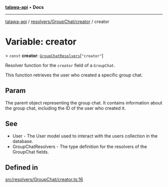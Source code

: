 [**talawa-api**](../../../../README.md) • **Docs**

***

[talawa-api](../../../../modules.md) / [resolvers/GroupChat/creator](../README.md) / creator

# Variable: creator

\> `const` **creator**: [`GroupChatResolvers`](../../../../types/generatedGraphQLTypes/type-aliases/GroupChatResolvers.md)\[`"creator"`\]

Resolver function for the `creator` field of a `GroupChat`.

This function retrieves the user who created a specific group chat.

## Param

The parent object representing the group chat. It contains information about the group chat, including the ID of the user who created it.

## See

 - User - The User model used to interact with the users collection in the database.
 - GroupChatResolvers - The type definition for the resolvers of the GroupChat fields.

## Defined in

[src/resolvers/GroupChat/creator.ts:16](https://github.com/PalisadoesFoundation/talawa-api/blob/a87b45a1c490c996c3a8a52e117ecbaa4742ef49/src/resolvers/GroupChat/creator.ts#L16)
